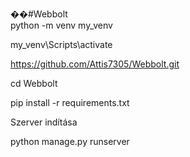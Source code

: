��# W e b b o l t  <br/>
 
python -m venv my_venv<br/>

my_venv\Scripts\activate<br/>

https://github.com/Attis7305/Webbolt.git<br/>

cd Webbolt<br/>

pip install -r requirements.txt<br/>


Szerver indítása<br/>

python manage.py runserver <br/>
